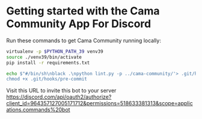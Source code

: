 # Getting started with the Cama Community App For Discord

Run these commands to get Cama Community running locally:

```bash
virtualenv -p $PYTHON_PATH_39 venv39
source ./venv39/bin/activate
pip install -r requirements.txt

echo $"#/bin/sh\nblack .\npython lint.py -p ../cama-community/'> .git/hooks/pre-commit
chmod +x .git/hooks/pre-commit
```

Visit this URL to invite this bot to your server
https://discord.com/api/oauth2/authorize?client_id=964357127005171712&permissions=518633381313&scope=applications.commands%20bot
